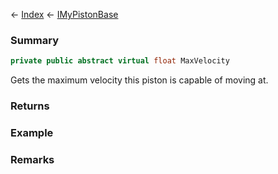 ← [Index](Api-Index) ← [IMyPistonBase](Sandbox.ModAPI.Ingame.IMyPistonBase)

### Summary

```csharp
private public abstract virtual float MaxVelocity
```

Gets the maximum velocity this piston is capable of moving at.

### Returns

### Example

### Remarks

